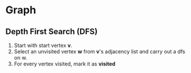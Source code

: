 Graph
==

Depth First Search (DFS)
--
1. Start with start vertex **v**.
2. Select an unvisited vertex **w** from **v**'s adjacency list and carry out a dfs on w.
3. For every vertex visited, mark it as **visited**
